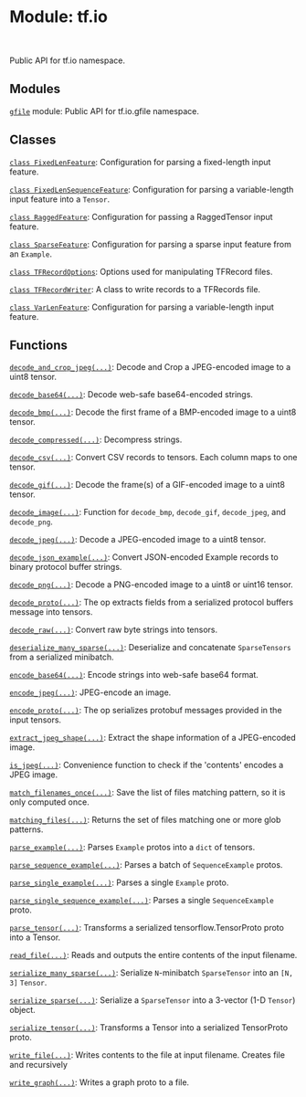 <div itemscope itemtype="http://developers.google.com/ReferenceObject">
<meta itemprop="name" content="tf.io" />
<meta itemprop="path" content="Stable" />
</div>

# Module: tf.io


<table class="tfo-notebook-buttons tfo-api" align="left">
</table>



Public API for tf.io namespace.



## Modules

[`gfile`](../tf/io/gfile.md) module: Public API for tf.io.gfile namespace.

## Classes

[`class FixedLenFeature`](../tf/io/FixedLenFeature.md): Configuration for parsing a fixed-length input feature.

[`class FixedLenSequenceFeature`](../tf/io/FixedLenSequenceFeature.md): Configuration for parsing a variable-length input feature into a `Tensor`.

[`class RaggedFeature`](../tf/io/RaggedFeature.md): Configuration for passing a RaggedTensor input feature.

[`class SparseFeature`](../tf/io/SparseFeature.md): Configuration for parsing a sparse input feature from an `Example`.

[`class TFRecordOptions`](../tf/io/TFRecordOptions.md): Options used for manipulating TFRecord files.

[`class TFRecordWriter`](../tf/io/TFRecordWriter.md): A class to write records to a TFRecords file.

[`class VarLenFeature`](../tf/io/VarLenFeature.md): Configuration for parsing a variable-length input feature.

## Functions

[`decode_and_crop_jpeg(...)`](../tf/io/decode_and_crop_jpeg.md): Decode and Crop a JPEG-encoded image to a uint8 tensor.

[`decode_base64(...)`](../tf/io/decode_base64.md): Decode web-safe base64-encoded strings.

[`decode_bmp(...)`](../tf/io/decode_bmp.md): Decode the first frame of a BMP-encoded image to a uint8 tensor.

[`decode_compressed(...)`](../tf/io/decode_compressed.md): Decompress strings.

[`decode_csv(...)`](../tf/io/decode_csv.md): Convert CSV records to tensors. Each column maps to one tensor.

[`decode_gif(...)`](../tf/io/decode_gif.md): Decode the frame(s) of a GIF-encoded image to a uint8 tensor.

[`decode_image(...)`](../tf/io/decode_image.md): Function for `decode_bmp`, `decode_gif`, `decode_jpeg`, and `decode_png`.

[`decode_jpeg(...)`](../tf/io/decode_jpeg.md): Decode a JPEG-encoded image to a uint8 tensor.

[`decode_json_example(...)`](../tf/io/decode_json_example.md): Convert JSON-encoded Example records to binary protocol buffer strings.

[`decode_png(...)`](../tf/io/decode_png.md): Decode a PNG-encoded image to a uint8 or uint16 tensor.

[`decode_proto(...)`](../tf/io/decode_proto.md): The op extracts fields from a serialized protocol buffers message into tensors.

[`decode_raw(...)`](../tf/io/decode_raw.md): Convert raw byte strings into tensors.

[`deserialize_many_sparse(...)`](../tf/io/deserialize_many_sparse.md): Deserialize and concatenate `SparseTensors` from a serialized minibatch.

[`encode_base64(...)`](../tf/io/encode_base64.md): Encode strings into web-safe base64 format.

[`encode_jpeg(...)`](../tf/io/encode_jpeg.md): JPEG-encode an image.

[`encode_proto(...)`](../tf/io/encode_proto.md): The op serializes protobuf messages provided in the input tensors.

[`extract_jpeg_shape(...)`](../tf/io/extract_jpeg_shape.md): Extract the shape information of a JPEG-encoded image.

[`is_jpeg(...)`](../tf/io/is_jpeg.md): Convenience function to check if the 'contents' encodes a JPEG image.

[`match_filenames_once(...)`](../tf/io/match_filenames_once.md): Save the list of files matching pattern, so it is only computed once.

[`matching_files(...)`](../tf/io/matching_files.md): Returns the set of files matching one or more glob patterns.

[`parse_example(...)`](../tf/io/parse_example.md): Parses `Example` protos into a `dict` of tensors.

[`parse_sequence_example(...)`](../tf/io/parse_sequence_example.md): Parses a batch of `SequenceExample` protos.

[`parse_single_example(...)`](../tf/io/parse_single_example.md): Parses a single `Example` proto.

[`parse_single_sequence_example(...)`](../tf/io/parse_single_sequence_example.md): Parses a single `SequenceExample` proto.

[`parse_tensor(...)`](../tf/io/parse_tensor.md): Transforms a serialized tensorflow.TensorProto proto into a Tensor.

[`read_file(...)`](../tf/io/read_file.md): Reads and outputs the entire contents of the input filename.

[`serialize_many_sparse(...)`](../tf/io/serialize_many_sparse.md): Serialize `N`-minibatch `SparseTensor` into an `[N, 3]` `Tensor`.

[`serialize_sparse(...)`](../tf/io/serialize_sparse.md): Serialize a `SparseTensor` into a 3-vector (1-D `Tensor`) object.

[`serialize_tensor(...)`](../tf/io/serialize_tensor.md): Transforms a Tensor into a serialized TensorProto proto.

[`write_file(...)`](../tf/io/write_file.md): Writes contents to the file at input filename. Creates file and recursively

[`write_graph(...)`](../tf/io/write_graph.md): Writes a graph proto to a file.




